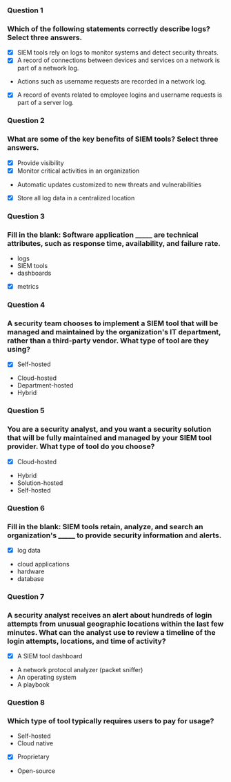 ### Question 1
### Which of the following statements correctly describe logs? Select three answers.

- [x] SIEM tools rely on logs to monitor systems and detect security threats.
- [x] A record of connections between devices and services on a network is part of a network log.
* Actions such as username requests are recorded in a network log.
- [x] A record of events related to employee logins and username requests is part of a server log.

### Question 2
### What are some of the key benefits of SIEM tools? Select three answers.

- [x] Provide visibility
- [x] Monitor critical activities in an organization
* Automatic updates customized to new threats and vulnerabilities
- [x] Store all log data in a centralized location

### Question 3
### Fill in the blank: Software application _____ are technical attributes, such as response time, availability, and failure rate.

* logs
* SIEM tools
* dashboards
- [x] metrics

### Question 4
### A security team chooses to implement a SIEM tool that will be managed and maintained by the organization's IT department, rather than a third-party vendor. What type of tool are they using?

- [x] Self-hosted
* Cloud-hosted
* Department-hosted
* Hybrid

### Question 5
### You are a security analyst, and you want a security solution that will be fully maintained and managed by your SIEM tool provider. What type of tool do you choose?

- [x] Cloud-hosted
* Hybrid
* Solution-hosted
* Self-hosted

### Question 6
### Fill in the blank: SIEM tools retain, analyze, and search an organization's _____ to provide security information and alerts.

- [x] log data
* cloud applications
* hardware
* database

### Question 7
### A security analyst receives an alert about hundreds of login attempts from unusual geographic locations within the last few minutes. What can the analyst use to review a timeline of the login attempts, locations, and time of activity?

- [x] A SIEM tool dashboard
* A network protocol analyzer (packet sniffer)
* An operating system
* A playbook

### Question 8
### Which type of tool typically requires users to pay for usage?

* Self-hosted
* Cloud native
- [x] Proprietary
* Open-source
